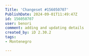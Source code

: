 ```yaml
---
Title: 'Changeset #156050707'
PublishDate: 2024-09-01T11:49:47Z
id: 156050707
user: benori
comment: adding and updating details
created_by: iD 2.30.2
tags:
- Montenegro

---
```

